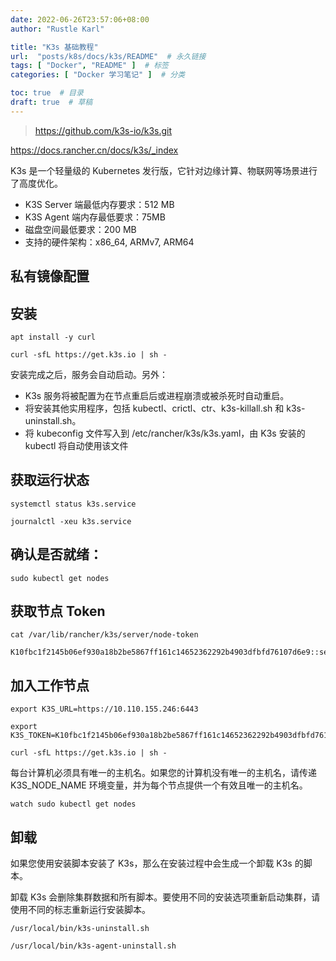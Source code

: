 ```yaml
---
date: 2022-06-26T23:57:06+08:00
author: "Rustle Karl"

title: "K3s 基础教程"
url:  "posts/k8s/docs/k3s/README"  # 永久链接
tags: [ "Docker", "README" ]  # 标签
categories: [ "Docker 学习笔记" ]  # 分类

toc: true  # 目录
draft: true  # 草稿
---
```


> https://github.com/k3s-io/k3s.git

https://docs.rancher.cn/docs/k3s/_index

K3s 是一个轻量级的 Kubernetes 发行版，它针对边缘计算、物联网等场景进行了高度优化。

- K3S Server 端最低内存要求：512 MB
- K3S Agent 端内存最低要求：75MB
- 磁盘空间最低要求：200 MB
- 支持的硬件架构：x86_64, ARMv7, ARM64

## 私有镜像配置

## 安装

```shell
apt install -y curl
```

```shell
curl -sfL https://get.k3s.io | sh -
```

安装完成之后，服务会自动启动。另外：

- K3s 服务将被配置为在节点重启后或进程崩溃或被杀死时自动重启。
- 将安装其他实用程序，包括 kubectl、crictl、ctr、k3s-killall.sh 和 k3s-uninstall.sh。
- 将 kubeconfig 文件写入到 /etc/rancher/k3s/k3s.yaml，由 K3s 安装的 kubectl 将自动使用该文件

## 获取运行状态

```shell
systemctl status k3s.service
```

```shell
journalctl -xeu k3s.service
```

## 确认是否就绪：

```shell
sudo kubectl get nodes
```

## 获取节点 Token

```shell
cat /var/lib/rancher/k3s/server/node-token
```

```
K10fbc1f2145b06ef930a18b2be5867ff161c14652362292b4903dfbfd76107d6e9::server:c5a741686bc1dc85e436777be83a9c00
```

## 加入工作节点

```shell
export K3S_URL=https://10.110.155.246:6443
```

```shell
export K3S_TOKEN=K10fbc1f2145b06ef930a18b2be5867ff161c14652362292b4903dfbfd76107d6e9::server:c5a741686bc1dc85e436777be83a9c00
```

```shell
curl -sfL https://get.k3s.io | sh -
```

每台计算机必须具有唯一的主机名。如果您的计算机没有唯一的主机名，请传递 K3S_NODE_NAME 环境变量，并为每个节点提供一个有效且唯一的主机名。

```shell
watch sudo kubectl get nodes
```

## 卸载

如果您使用安装脚本安装了 K3s，那么在安装过程中会生成一个卸载 K3s 的脚本。

卸载 K3s 会删除集群数据和所有脚本。要使用不同的安装选项重新启动集群，请使用不同的标志重新运行安装脚本。

```shell
/usr/local/bin/k3s-uninstall.sh
```

```shell
/usr/local/bin/k3s-agent-uninstall.sh
```
